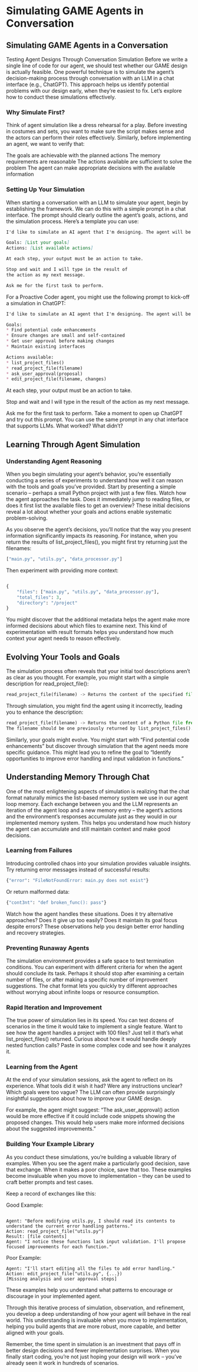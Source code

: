 # Simulating GAME Agents in Conversation

## Simulating GAME Agents in a Conversation

Testing Agent Designs Through Conversation Simulation
Before we write a single line of code for our agent, we should test whether our GAME design is actually feasible. One powerful technique is to simulate the agent’s decision-making process through conversation with an LLM in a chat interface (e.g., ChatGPT). This approach helps us identify potential problems with our design early, when they’re easiest to fix. Let’s explore how to conduct these simulations effectively.

### Why Simulate First?

Think of agent simulation like a dress rehearsal for a play. Before investing in costumes and sets, you want to make sure the script makes sense and the actors can perform their roles effectively. Similarly, before implementing an agent, we want to verify that:

The goals are achievable with the planned actions
The memory requirements are reasonable
The actions available are sufficient to solve the problem
The agent can make appropriate decisions with the available information

### Setting Up Your Simulation

When starting a conversation with an LLM to simulate your agent, begin by establishing the framework. We can do this with a simple prompt in a chat interface. The prompt should clearly outline the agent’s goals, actions, and the simulation process. Here’s a template you can use:


```md
I'd like to simulate an AI agent that I'm designing. The agent will be built using these components:

Goals: [List your goals]
Actions: [List available actions]

At each step, your output must be an action to take.

Stop and wait and I will type in the result of
the action as my next message.

Ask me for the first task to perform.
```

For a Proactive Coder agent, you might use the following prompt to kick-off a simulation in ChatGPT:

```md
I'd like to simulate an AI agent that I'm designing. The agent will be built using these components:

Goals:
* Find potential code enhancements
* Ensure changes are small and self-contained
* Get user approval before making changes
* Maintain existing interfaces

Actions available:
* list_project_files()
* read_project_file(filename)
* ask_user_approval(proposal)
* edit_project_file(filename, changes)
```

At each step, your output must be an action to take. 

Stop and wait and I will type in the result of 
the action as my next message.

Ask me for the first task to perform.
Take a moment to open up ChatGPT and try out this prompt. You can use the same prompt in any chat interface that supports LLMs. What worked? What didn’t?

## Learning Through Agent Simulation

### Understanding Agent Reasoning

When you begin simulating your agent’s behavior, you’re essentially conducting a series of experiments to understand how well it can reason with the tools and goals you’ve provided. Start by presenting a simple scenario – perhaps a small Python project with just a few files. Watch how the agent approaches the task. Does it immediately jump to reading files, or does it first list the available files to get an overview? These initial decisions reveal a lot about whether your goals and actions enable systematic problem-solving.

As you observe the agent’s decisions, you’ll notice that the way you present information significantly impacts its reasoning. For instance, when you return the results of list_project_files(), you might first try returning just the filenames:

```sh
["main.py", "utils.py", "data_processor.py"]
```

Then experiment with providing more context:

```python

{
    "files": ["main.py", "utils.py", "data_processor.py"],
    "total_files": 3,
    "directory": "/project"
}

```

You might discover that the additional metadata helps the agent make more informed decisions about which files to examine next. This kind of experimentation with result formats helps you understand how much context your agent needs to reason effectively.

## Evolving Your Tools and Goals

The simulation process often reveals that your initial tool descriptions aren’t as clear as you thought. For example, you might start with a simple description for read_project_file():

```python
read_project_file(filename) -> Returns the content of the specified file
```

Through simulation, you might find the agent using it incorrectly, leading you to enhance the description:

```python
read_project_file(filename) -> Returns the content of a Python file from the project directory. 
The filename should be one previously returned by list_project_files().
```

Similarly, your goals might evolve. You might start with “Find potential code enhancements” but discover through simulation that the agent needs more specific guidance. This might lead you to refine the goal to “Identify opportunities to improve error handling and input validation in functions.”

## Understanding Memory Through Chat

One of the most enlightening aspects of simulation is realizing that the chat format naturally mimics the list-based memory system we use in our agent loop memory. Each exchange between you and the LLM represents an iteration of the agent loop and a new memory entry – the agent’s actions and the environment’s responses accumulate just as they would in our implemented memory system. This helps you understand how much history the agent can accumulate and still maintain context and make good decisions.

### Learning from Failures

Introducing controlled chaos into your simulation provides valuable insights. Try returning error messages instead of successful results:

```python
{"error": "FileNotFoundError: main.py does not exist"}
```

Or return malformed data:

```python
{"cont3nt": "def broken_func(): pass"}
```

Watch how the agent handles these situations. Does it try alternative approaches? Does it give up too easily? Does it maintain its goal focus despite errors? These observations help you design better error handling and recovery strategies.

### Preventing Runaway Agents

The simulation environment provides a safe space to test termination conditions. You can experiment with different criteria for when the agent should conclude its task. Perhaps it should stop after examining a certain number of files, or after making a specific number of improvement suggestions. The chat format lets you quickly try different approaches without worrying about infinite loops or resource consumption.

### Rapid Iteration and Improvement

The true power of simulation lies in its speed. You can test dozens of scenarios in the time it would take to implement a single feature. Want to see how the agent handles a project with 100 files? Just tell it that’s what list_project_files() returned. Curious about how it would handle deeply nested function calls? Paste in some complex code and see how it analyzes it.

### Learning from the Agent
At the end of your simulation sessions, ask the agent to reflect on its experience. What tools did it wish it had? Were any instructions unclear? Which goals were too vague? The LLM can often provide surprisingly insightful suggestions about how to improve your GAME design.

For example, the agent might suggest: “The ask_user_approval() action would be more effective if it could include code snippets showing the proposed changes. This would help users make more informed decisions about the suggested improvements.”

### Building Your Example Library
As you conduct these simulations, you’re building a valuable library of examples. When you see the agent make a particularly good decision, save that exchange. When it makes a poor choice, save that too. These examples become invaluable when you move to implementation – they can be used to craft better prompts and test cases.

Keep a record of exchanges like this:

Good Example:

```

Agent: "Before modifying utils.py, I should read its contents to understand the current error handling patterns."
Action: read_project_file("utils.py")
Result: [file contents]
Agent: "I notice these functions lack input validation. I'll propose focused improvements for each function."

```
Poor Example:

```
Agent: "I'll start editing all the files to add error handling."
Action: edit_project_file("utils.py", {...})
[Missing analysis and user approval steps]
```

These examples help you understand what patterns to encourage or discourage in your implemented agent.

Through this iterative process of simulation, observation, and refinement, you develop a deep understanding of how your agent will behave in the real world. This understanding is invaluable when you move to implementation, helping you build agents that are more robust, more capable, and better aligned with your goals.

Remember, the time spent in simulation is an investment that pays off in better design decisions and fewer implementation surprises. When you finally start coding, you’re not just hoping your design will work – you’ve already seen it work in hundreds of scenarios.
